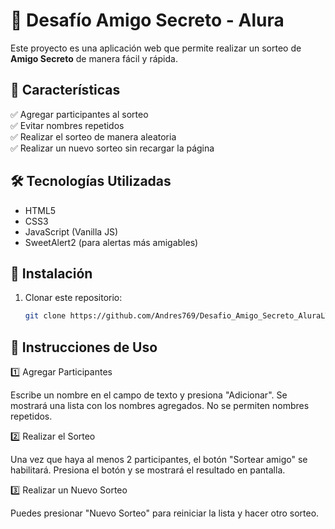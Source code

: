 # 🎁 Desafío Amigo Secreto - Alura

Este proyecto es una aplicación web que permite realizar un sorteo de **Amigo Secreto** de manera fácil y rápida.

## 🚀 Características

✅ Agregar participantes al sorteo  
✅ Evitar nombres repetidos  
✅ Realizar el sorteo de manera aleatoria  
✅ Realizar un nuevo sorteo sin recargar la página  

## 🛠️ Tecnologías Utilizadas

- HTML5  
- CSS3  
- JavaScript (Vanilla JS)  
- SweetAlert2 (para alertas más amigables)  

## 📌 Instalación

1. Clonar este repositorio:  
   ```bash
   git clone https://github.com/Andres769/Desafio_Amigo_Secreto_AluraLTM.git

## 📖 Instrucciones de Uso

1️⃣ Agregar Participantes

Escribe un nombre en el campo de texto y presiona "Adicionar".
Se mostrará una lista con los nombres agregados.
No se permiten nombres repetidos.

2️⃣ Realizar el Sorteo

Una vez que haya al menos 2 participantes, el botón "Sortear amigo" se habilitará.
Presiona el botón y se mostrará el resultado en pantalla.

3️⃣ Realizar un Nuevo Sorteo

Puedes presionar "Nuevo Sorteo" para reiniciar la lista y hacer otro sorteo.

